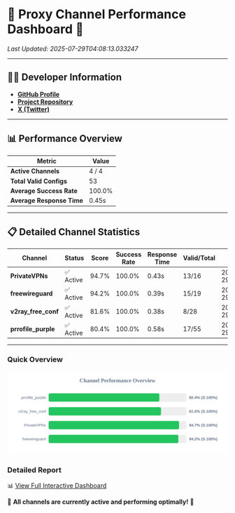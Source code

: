 # 🌟 Proxy Channel Performance Dashboard 🌟

_Last Updated: 2025-07-29T04:08:13.033247_

---

## 👩‍💻 Developer Information

- **[GitHub Profile](https://github.com/4n0nymou3)**  
- **[Project Repository](https://github.com/4n0nymou3/multi-proxy-config-fetcher)**  
- **[X (Twitter)](https://x.com/4n0nymou3)**  

---

## 📊 Performance Overview

| Metric                | Value       |
|-----------------------|-------------|
| **Active Channels**   | 4 / 4       |
| **Total Valid Configs** | 53          |
| **Average Success Rate** | 100.0%      |
| **Average Response Time** | 0.45s       |

---

## 📋 Detailed Channel Statistics

| Channel          | Status     | Score  | Success Rate | Response Time | Valid/Total | Last Success               |
|------------------|------------|--------|--------------|---------------|-------------|----------------------------|
| **PrivateVPNs**  | ✅ Active  | 94.7%  | 100.0% | 0.43s         | 13/16       | 2025-07-29T04:08:12.618060 |
| **freewireguard**  | ✅ Active  | 94.2%  | 100.0% | 0.39s         | 15/19       | 2025-07-29T04:08:13.031554 |
| **v2ray_free_conf**  | ✅ Active  | 81.6%  | 100.0% | 0.38s         | 8/28       | 2025-07-29T04:08:12.148372 |
| **prrofile_purple**  | ✅ Active  | 80.4%  | 100.0% | 0.58s         | 17/55       | 2025-07-29T04:08:11.694516 |

---

### Quick Overview
<div align="center">
  <a href="https://raw.githubusercontent.com/nullluser/NullRepo/refs/heads/main/assets/channel_stats_chart.svg">
    <img src="https://raw.githubusercontent.com/nullluser/NullRepo/refs/heads/main/assets/channel_stats_chart.svg" alt="Source Performance Statistics" width="800">
  </a>
</div>

### Detailed Report
📊 [View Full Interactive Dashboard](https://htmlpreview.github.io/?https://github.com/nullluser/NullRepo/blob/main/assets/performance_report.html)

🎉 **All channels are currently active and performing optimally!** 🎉
